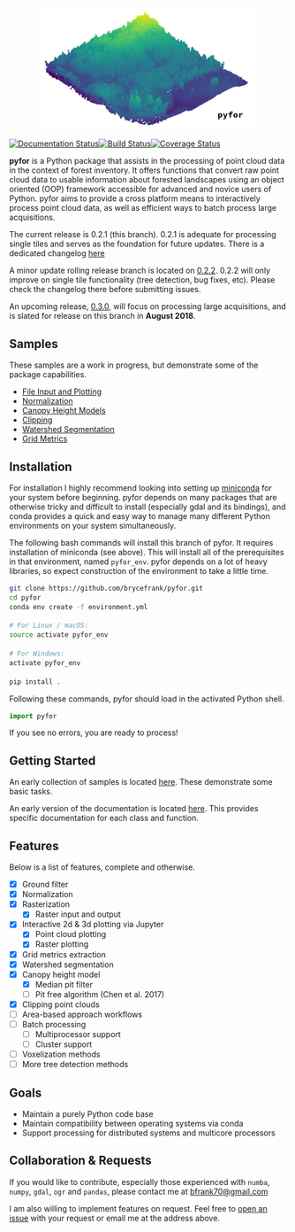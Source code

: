 <p align="center">
  <img src="docs/tile.png" width="400">
</p>

[![Documentation Status](https://readthedocs.org/projects/pyfor/badge/?version=latest)](http://pyfor.readthedocs.io/en/latest/?badge=latest)[![Build Status](https://travis-ci.org/brycefrank/pyfor.svg?branch=master)](https://travis-ci.org/brycefrank/pyfor)[![Coverage Status](https://coveralls.io/repos/github/brycefrank/pyfor/badge.svg?branch=master)](https://coveralls.io/github/brycefrank/pyfor?branch=master)


**pyfor** is a Python package that assists in the processing of point cloud data in the context of forest inventory. It offers functions that convert raw point cloud data to usable information about forested landscapes using an object oriented (OOP) framework accessible for advanced and novice users of Python. pyfor aims to provide a cross platform means to interactively process point cloud data, as well as efficient ways to batch process large acquisitions.

The current release is 0.2.1 (this branch). 0.2.1 is adequate for processing single tiles and serves as the foundation for future updates. There is a dedicated changelog [here](CHANGELOG.md)

A minor update rolling release branch is located on [0.2.2](http://github.com/brycefrank/pyfor/tree/0.2.2). 0.2.2 will only improve on single tile functionality (tree detection, bug fixes, etc). Please check the changelog there before submitting issues.

An upcoming release, [0.3.0](http://github.com/brycefrank/pyfor/tree/0.3.0),  will focus on processing large acquisitions, and is slated for release on this branch in **August 2018**.

## Samples

These samples are a work in progress, but demonstrate some of the package capabilities.

- [File Input and Plotting](https://github.com/brycefrank/pyfor/blob/master/samples/ImportsExports.ipynb)
- [Normalization](https://github.com/brycefrank/pyfor/blob/master/samples/Normalization.ipynb)
- [Canopy Height Models](https://github.com/brycefrank/pyfor/blob/master/samples/CanopyHeightModel.ipynb)
- [Clipping](https://github.com/brycefrank/pyfor/blob/master/samples/Clipping.ipynb)
- [Watershed Segmentation](https://github.com/brycefrank/pyfor/blob/master/samples/WatersgedSegmentation.ipynb)
- [Grid Metrics](https://github.com/brycefrank/pyfor/blob/master/samples/GridMetrics.ipynb)

## Installation

For installation I highly recommend looking into setting up [miniconda](https://conda.io/miniconda.html) for your system before beginning. pyfor depends on many packages that are otherwise tricky and difficult to install (especially gdal and its bindings), and conda provides a quick and easy way to manage many different Python environments on your system simultaneously.

The following bash commands will install this branch of pyfor. It requires installation of miniconda (see above). This will install all of the prerequisites in that environment, named `pyfor_env`. pyfor depends on a lot of heavy libraries, so expect construction of the environment to take a little time.

```bash
git clone https://github.com/brycefrank/pyfor.git
cd pyfor
conda env create -f environment.yml

# For Linux / macOS:
source activate pyfor_env

# For Windows:
activate pyfor_env

pip install .
```

Following these commands, pyfor should load in the activated Python shell.

```python
import pyfor
```

If you see no errors, you are ready to process!

## Getting Started

An early collection of samples is located [here](https://github.com/brycefrank/pyfor/tree/master/samples). These demonstrate some basic tasks.

An early version of the documentation is located [here](http://pyfor-pdal-u.readthedocs.io/en/pdal-u/). This provides specific documentation for each class and function.

## Features

Below is a list of features, complete and otherwise.

- [X] Ground filter
- [X] Normalization
- [X] Rasterization
	- [X] Raster input and output
- [X] Interactive 2d & 3d plotting via Jupyter
	- [X] Point cloud plotting
	- [X] Raster plotting
- [X] Grid metrics extraction
- [X] Watershed segmentation
- [X] Canopy height model
	- [X] Median pit filter
	- [ ] Pit free algorithm (Chen et al. 2017)
- [X] Clipping point clouds
- [ ] Area-based approach workflows
- [ ] Batch processing
	- [ ] Multiprocessor support
	- [ ] Cluster support
- [ ] Voxelization methods
- [ ] More tree detection methods

## Goals

- Maintain a purely Python code base
- Maintain compatibility between operating systems via conda
- Support processing for distributed systems and multicore processors

## Collaboration & Requests

If you would like to contribute, especially those experienced with `numba`, `numpy`, `gdal`, `ogr` and `pandas`, please contact me at bfrank70@gmail.com 

I am also willing to implement features on request. Feel free to [open an issue](https://github.com/brycefrank/pyfor/issues) with your request or email me at the address above.

